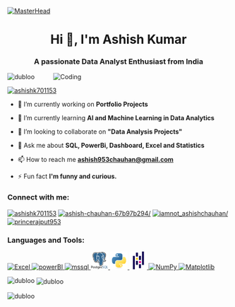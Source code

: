 [![MasterHead](https://camo.githubusercontent.com/069e3ef2850e722ccaef748bf8cdadafeed9fd4a9ee1436daebd7e820f4402a7/68747470733a2f2f666972656261736573746f726167652e676f6f676c65617069732e636f6d2f76302f622f666c6578692d636f64696e672e61707073706f742e636f6d2f6f2f64656d706769372d35323066386435662d363364342d343435332d383832322d6462633134396165323766382e6769663f616c743d6d6564696126746f6b656e3d39316330633762322d393363332d343032392d623031312d316138373033633537333064)](https://www.linkedin.com/in/ashish-chauhan-67b97b294/)
<h1 align="center">Hi 👋, I'm Ashish Kumar</h1>
<h3 align="center">A passionate Data Analyst Enthusiast from India</h3>
<img align="right" alt="Coding" width="400" src="https://cdn.dribbble.com/users/1162077/screenshots/3848914/programmer.gif">


<p align="left"> <img src="https://komarev.com/ghpvc/?username=dubloo&label=Profile%20views&color=0e75b6&style=flat" alt="dubloo" /> </p>

<p align="left"> <a href="https://twitter.com/ashishk701153" target="blank"><img src="https://img.shields.io/twitter/follow/ashishk701153?logo=twitter&style=for-the-badge" alt="ashishk701153" /></a> </p>

- 🔭 I’m currently working on **Portfolio Projects**

- 🌱 I’m currently learning **AI and Machine Learning in Data Analytics**

- 👯 I’m looking to collaborate on **"Data Analysis Projects"**

- 💬 Ask me about **SQL, PowerBi, Dashboard, Excel and Statistics**

- 📫 How to reach me **ashish953chauhan@gmail.com**

- ⚡ Fun fact **I'm funny and curious.**

<h3 align="left">Connect with me:</h3>
<p align="left">
<a href="https://twitter.com/ashishk701153" target="blank"><img align="center" src="https://raw.githubusercontent.com/rahuldkjain/github-profile-readme-generator/master/src/images/icons/Social/twitter.svg" alt="ashishk701153" height="30" width="40" /></a>
<a href="https://linkedin.com/in/ashish-chauhan-67b97b294/" target="blank"><img align="center" src="https://raw.githubusercontent.com/rahuldkjain/github-profile-readme-generator/master/src/images/icons/Social/linked-in-alt.svg" alt="ashish-chauhan-67b97b294/" height="30" width="40" /></a>
<a href="https://instagram.com/iamnot_ashishchauhan/" target="blank"><img align="center" src="https://raw.githubusercontent.com/rahuldkjain/github-profile-readme-generator/master/src/images/icons/Social/instagram.svg" alt="iamnot_ashishchauhan/" height="30" width="40" /></a>
<a href="https://www.hackerrank.com/princerajput953" target="blank"><img align="center" src="https://raw.githubusercontent.com/rahuldkjain/github-profile-readme-generator/master/src/images/icons/Social/hackerrank.svg" alt="princerajput953" height="30" width="40" /></a>
</p>

<h3 align="left">Languages and Tools:</h3>
<p align="left">  <a href="https://www.microsoft.com/en-in/microsoft-365/excel" target="_blank" rel="noreferrer"> <img src="https://www.svgrepo.com/show/373589/excel.svg" alt="Excel" width="40" height="40"/> </a>
  <a href="https://www.microsoft.com/en-us/power-platform/products/power-bi/desktop" target="_blank" rel="noreferrer"> <img src="https://www.svgrepo.com/show/306593/powerbi.svg" 
alt="powerBI" width="40" height="40"/> </a> 
  <a href="https://www.microsoft.com/en-us/sql-server" target="_blank" rel="noreferrer"> <img src="https://www.svgrepo.com/show/303229/microsoft-sql-server-logo.svg" alt="mssql" width="40" height="40"/> </a> 
   <a href="https://www.postgresql.org" target="_blank" rel="noreferrer"> <img src="https://raw.githubusercontent.com/devicons/devicon/master/icons/postgresql/postgresql-original-wordmark.svg" alt="postgresql" width="40" height="40"/> </a>
  <a href="https://www.python.org" target="_blank" rel="noreferrer"> <img src="https://raw.githubusercontent.com/devicons/devicon/master/icons/python/python-original.svg" alt="python" width="40" height="40"/> </a> 
  <a href="https://pandas.pydata.org/" target="_blank" rel="noreferrer"> <img src="https://raw.githubusercontent.com/devicons/devicon/2ae2a900d2f041da66e950e4d48052658d850630/icons/pandas/pandas-original.svg" alt="pandas" width="40" height="40"/> </a> 
 <a href="https://numpy.org/" target="_blank" rel="noreferrer"> <img src="https://www.svgrepo.com/show/373938/numpy.svg" alt="NumPy" width="40" height="40"/> </a> 
 <a href="https://matplotlib.org/" target="_blank" rel="noreferrer"> <img src="https://matplotlib.org/_static/logo_light.svg" alt="Matplotlib" width="40" height="40"/> </a> 
 
</p>

<p><img align="left" src="https://github-readme-stats.vercel.app/api/top-langs?username=dubloo&show_icons=true&locale=en&layout=compact" alt="dubloo" /></p>

<p>&nbsp;<img align="center" src="https://github-readme-stats.vercel.app/api?username=dubloo&show_icons=true&locale=en" alt="dubloo" /></p>

<p><img align="center" src="https://github-readme-streak-stats.herokuapp.com/?user=dubloo&" alt="dubloo" /></p>
